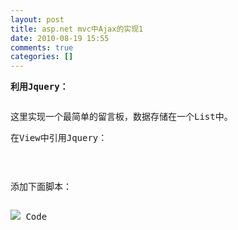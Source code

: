 ```yaml
---
layout: post
title: asp.net mvc中Ajax的实现1
date: 2010-08-19 15:55
comments: true
categories: []
---
```

<pre><strong>利用Jquery：</strong></pre>

<pre><pre>这里实现一个最简单的留言板，数据存储在一个List<string>中。</pre><pre>在View中引用Jquery：</pre><pre><pre>    <script src="http://www.cnblogs.com/Scripts/jquery-1.4.1.min.js" type="text/javascript"></script></pre><pre>添加下面脚本：</pre><pre><p><p><img src="http://www.xueit.com/upload/downloadpic/201007/245994332201071823463978.gif" /> Code <p></p>    <script type="text/javascript">
        //execute when the DOM has been loaded
        $(document).ready(function () {
            //wire up to the form submit event
            $("form.hijax").submit(function (event) {
                event.preventDefault();  //prevent the actual form post
                hijack(this, update_sessions, "html");
            });
        });

        function hijack(form, callback, format) {
            $("#indicator").show();
            $.ajax({
                url: form.action,
                type: form.method,
                dataType: format,
                data: $(form).serialize(),
                completed: $("#indicator").hide(),
                success: callback
            });
        }

        function update_sessions(result) {
            //clear the form
            $("form.hijax")[0].reset();
            $("#comments").append(result);
        }
    
    </script>
</p></pre><pre>创建控制器：</pre><pre><p><p><img src="http://www.xueit.com/upload/downloadpic/201007/245994332201071823463978.gif" /> Code [http://www.xueit.com]</p><p><pre><p>public class CommentController : Controller
{
    private IList<string> _comments = new List<string>();

    public ActionResult Index()
    {
        return View(_comments);
    }

    public ActionResult IndexAjaxHelp()
    {
        return View(_comments);
    }

    public ActionResult AddComment(string comment)
    {
        _comments.Add("<li>"   comment   "</li>");
        return Content(string.Join("\n", _comments.ToArray()));
    }

}</p></pre></pre><pre>创建View表单：</pre><pre><p><p><img src="http://www.xueit.com/upload/downloadpic/201007/245994332201071823463978.gif" /> Code [http://www.xueit.com]</p><p><pre><p><h4>Comments</h4>    
    <ul id="comments">        
    </ul>
    
    <% using (Html.BeginForm("AddComment","Comment",FormMethod.Post,new {@class="hijax"})) { %>    
        <%= Html.TextArea("Comment", new{rows=5, cols=50}) %>
        <button type="submit">Add Comment</button>
             <span id="indicator" style="display:none"><img src="http://www.cnblogs.com/content/load.gif" alt="loading..." /></span>                                 
    <% } %></p></pre><pre>效果：</pre><pre><a href="http://images.cnblogs.com/cnblogs_com/zhuqil/WindowsLiveWriter/Asp.netmvc2Ajax_EBA5/3_2.png"><img title="3" border="0" alt="3" src="http://www.xueit.com/upload/downloadpic/201007/5902752902010718234639375.png" width="784" height="321" /></a> </pre></pre></pre></pre>

<h4>Ajax Helper。</h4>

<pre><strong></strong></pre>

<pre>将最简单的留言板修改成Ajax Helper的方式。</pre>
<a href="http://11011.net/software/vspaste"></a>

<p>1、首先了解一下Ajax Helper下面四种方法。</p>

<p>
